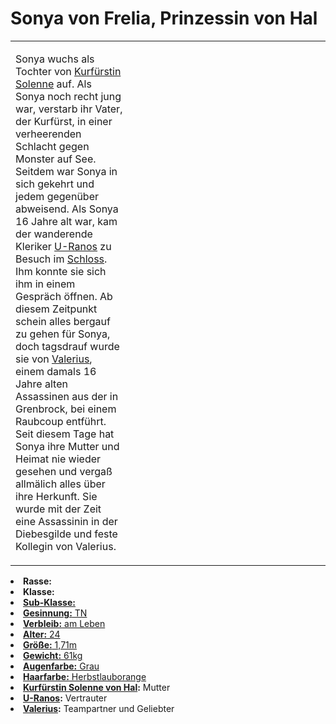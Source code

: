 # Sonya von Frelia, Prinzessin von Hal

<primary-label ref="npc"/>

<secondary-label ref="faergria"/>

<secondary-label ref="hal"/>

<secondary-label ref="diebesgilde"/>

<table>
<tr><td>
<p>
Sonya wuchs als Tochter von <a href="Solenne.md">Kurfürstin Solenne</a> auf. Als Sonya noch recht jung war, verstarb ihr
Vater, der Kurfürst, in einer verheerenden Schlacht gegen Monster auf See. Seitdem war Sonya in sich gekehrt und jedem
gegenüber abweisend. Als Sonya 16 Jahre alt war, kam der wanderende Kleriker <a href="U-Ranos.md">U-Ranos</a> zu Besuch
im <a href="Frelia.md" anchor="bl-tenschloss-frelia">Schloss</a>. Ihm konnte sie sich ihm in einem Gespräch
öffnen. Ab diesem Zeitpunkt schein alles bergauf zu gehen für Sonya, doch tagsdrauf wurde sie von
<a href="Valerius.md">Valerius</a>, einem damals 16 Jahre alten Assassinen aus der
<a href="Grenbrock.md" anchor="diebesgilde"></a> in Grenbrock, bei einem Raubcoup entführt. Seit diesem Tage
hat Sonya ihre Mutter und Heimat nie wieder gesehen und vergaß allmälich alles über ihre Herkunft. Sie wurde mit der
Zeit eine Assassinin in der Diebesgilde und feste Kollegin von Valerius.
</p>

</td><td width="300">
<!-- Edit here -->
<img src="sonya.png" alt="" />
</td></tr>
</table>

<procedure title="Allgemeine Informationen">
<list columns="2">
<li><b>Rasse:</b> <a href="Folks.md" anchor="menschen"></a></li>
<li><b>Klasse:</b> <a href="Classes.md" anchor="schurke"/></li>
<li><b>Sub-Klasse:</b> <a href="Classes.md" anchor="assassine"/></li>
<li><b>Gesinnung:</b> TN</li>
<li><b>Verbleib:</b> am Leben</li>
</list>
</procedure>

<procedure title="Aussehen">
<list columns="3">
<li><b>Alter:</b> 24</li>
<li><b>Größe:</b> 1,71m</li>
<li><b>Gewicht:</b> 61kg</li>
<li><b>Augenfarbe:</b> Grau</li>
<li><b>Haarfarbe:</b> Herbstlauborange</li>
</list>
</procedure>

<procedure title="Beziehungen">
<list columns="2">
<li><b><a href="Solenne.md">Kurfürstin Solenne von Hal</a>:</b> Mutter</li>
<li><b><a href="U-Ranos.md">U-Ranos</a>:</b> Vertrauter</li>
<li><b><a href="Valerius.md">Valerius</a>:</b> Teampartner und Geliebter</li>
</list>
</procedure>

<!--
## Notizen

- **Ziele:** 
- **Geheimnisse:** 
-->